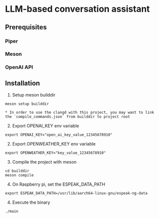 # LLM-based conversation assistant

## Prerequisites
### Piper
### Meson
### OpenAI API

## Installation
1. Setup meson builddir
```console
meson setup builddir
```
    * In order to use the clangd with this project, you may want to link the `compile_commands.json` from builddir to project root

2. Export OPENAI_KEY env variable
```console
export OPENAI_KEY="open_ai_key_value_12345678910"
```

2. Export OPENWEATHER_KEY env variable
```console
export OPENWEATHER_KEY="key_value_12345678910"
```

3. Compile the project with meson
```console
cd builddir
meson compile
```
4. On Raspberry pi, set the ESPEAK_DATA_PATH
```console
export ESPEAK_DATA_PATH=/usr/lib/aarch64-linux-gnu/espeak-ng-data
```

4. Execute the binary
```console
./main
```
